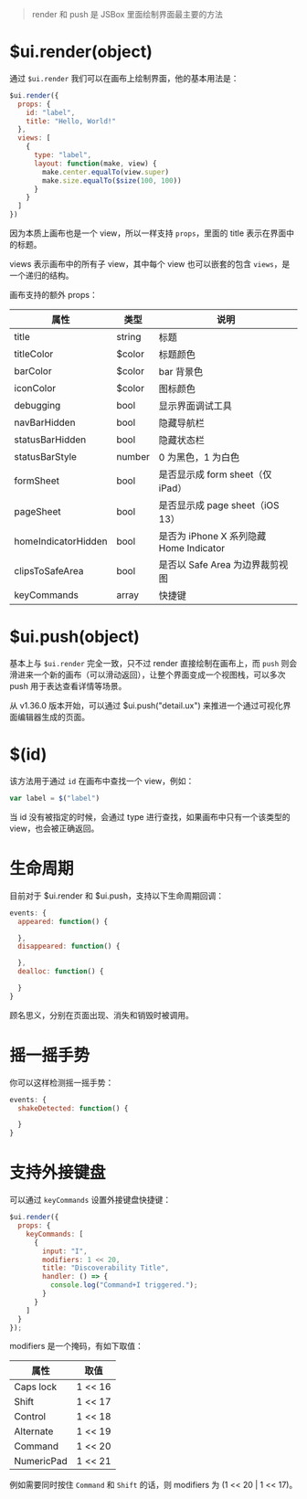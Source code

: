 > render 和 push 是 JSBox 里面绘制界面最主要的方法

# $ui.render(object)

通过 `$ui.render` 我们可以在画布上绘制界面，他的基本用法是：

```js
$ui.render({
  props: {
    id: "label",
    title: "Hello, World!"
  },
  views: [
    {
      type: "label",
      layout: function(make, view) {
        make.center.equalTo(view.super)
        make.size.equalTo($size(100, 100))
      }
    }
  ]
})
```

因为本质上画布也是一个 view，所以一样支持 `props`，里面的 title 表示在界面中的标题。

views 表示画布中的所有子 view，其中每个 view 也可以嵌套的包含 `views`，是一个递归的结构。

画布支持的额外 props：

属性 | 类型 | 说明
---|---|---
title | string | 标题
titleColor | $color | 标题颜色
barColor | $color | bar 背景色
iconColor | $color | 图标颜色
debugging | bool | 显示界面调试工具
navBarHidden | bool | 隐藏导航栏
statusBarHidden | bool | 隐藏状态栏
statusBarStyle | number | 0 为黑色，1 为白色
formSheet | bool | 是否显示成 form sheet（仅 iPad）
pageSheet | bool | 是否显示成 page sheet（iOS 13）
homeIndicatorHidden | bool | 是否为 iPhone X 系列隐藏 Home Indicator
clipsToSafeArea | bool | 是否以 Safe Area 为边界裁剪视图
keyCommands | array | 快捷键

# $ui.push(object)

基本上与 `$ui.render` 完全一致，只不过 render 直接绘制在画布上，而 `push` 则会滑进来一个新的画布（可以滑动返回），让整个界面变成一个视图栈，可以多次 push 用于表达查看详情等场景。

从 v1.36.0 版本开始，可以通过 $ui.push("detail.ux") 来推进一个通过可视化界面编辑器生成的页面。

# $(id)

该方法用于通过 `id` 在画布中查找一个 view，例如：

```js
var label = $("label")
```

当 id 没有被指定的时候，会通过 type 进行查找，如果画布中只有一个该类型的 view，也会被正确返回。

# 生命周期

目前对于 $ui.render 和 $ui.push，支持以下生命周期回调：

```js
events: {
  appeared: function() {

  },
  disappeared: function() {

  },
  dealloc: function() {

  }
}
```

顾名思义，分别在页面出现、消失和销毁时被调用。

# 摇一摇手势

你可以这样检测摇一摇手势：

```js
events: {
  shakeDetected: function() {

  }
}
```

# 支持外接键盘

可以通过 `keyCommands` 设置外接键盘快捷键：

```js
$ui.render({
  props: {
    keyCommands: [
      {
        input: "I",
        modifiers: 1 << 20,
        title: "Discoverability Title",
        handler: () => {
          console.log("Command+I triggered.");
        }
      }
    ]
  }
});
```

modifiers 是一个掩码，有如下取值：

属性 | 取值
---|---
Caps lock | 1 << 16
Shift | 1 << 17
Control | 1 << 18
Alternate | 1 << 19
Command | 1 << 20
NumericPad | 1 << 21

例如需要同时按住 `Command` 和 `Shift` 的话，则 modifiers 为 (1 << 20 | 1 << 17)。